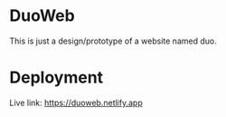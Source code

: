 # DuoWeb
This is just a design/prototype of a website named duo.

# Deployment
Live link: https://duoweb.netlify.app
